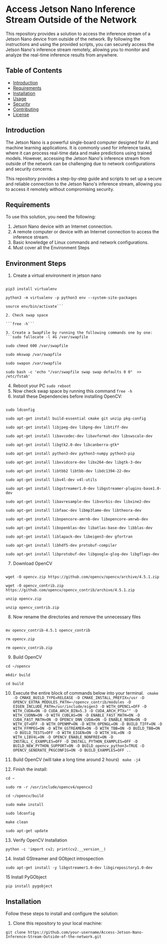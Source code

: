 # Access Jetson Nano Inference Stream Outside of the Network

This repository provides a solution to access the inference stream of a Jetson Nano device from outside of the network. By following the instructions and using the provided scripts, you can securely access the Jetson Nano's inference stream remotely, allowing you to monitor and analyze the real-time inference results from anywhere.

## Table of Contents

- [Introduction](#introduction)
- [Requirements](#requirements)
- [Installation](#installation)
- [Usage](#usage)
- [Security](#security)
- [Contributing](#contributing)
- [License](#license)

## Introduction

The Jetson Nano is a powerful single-board computer designed for AI and machine learning applications. It is commonly used for inference tasks, where it can process real-time data and make predictions using trained models. However, accessing the Jetson Nano's inference stream from outside of the network can be challenging due to network configurations and security concerns.

This repository provides a step-by-step guide and scripts to set up a secure and reliable connection to the Jetson Nano's inference stream, allowing you to access it remotely without compromising security.

## Requirements

To use this solution, you need the following:

1. Jetson Nano device with an Internet connection.
2. A remote computer or device with an Internet connection to access the inference stream.
3. Basic knowledge of Linux commands and network configurations.
4. Must cover all the Environment Steps
## Environment Steps
1. Create a  virtual environment in jetson nano
  ``` sudo apt-get install python3-pip 

pip3 install virtualenv 

python3 -m virtualenv -p python3 env --system-site-packages    

source env/bin/activate```

2. Check swap space

```free -h```

3. Create a SwapFile by running the following commands one by one:
```sudo fallocate -l 4G /var/swapfile 

sudo chmod 600 /var/swapfile

sudo mkswap /var/swapfile

sudo swapon /var/swapfile

sudo bash -c 'echo "/var/swapfile swap swap defaults 0 0"  >> /etc/fstab' 
```

4. Reboot your PC
```sudo reboot```
5. Now check swap space  by running this command
```free -h```
6. Install these Dependencies before installing OpenCV:
``` sudo sh -c "echo '/usr/local/cuda/lib64' >> /etc/ld.so.conf.d/nvidia-tegra.conf"

sudo ldconfig

sudo apt-get install build-essential cmake git unzip pkg-config

sudo apt-get install libjpeg-dev libpng-dev libtiff-dev

sudo apt-get install libavcodec-dev libavformat-dev libswscale-dev

sudo apt-get install libgtk2.0-dev libcanberra-gtk*

sudo apt-get install python3-dev python3-numpy python3-pip

sudo apt-get install libxvidcore-dev libx264-dev libgtk-3-dev

sudo apt-get install libtbb2 libtbb-dev libdc1394-22-dev

sudo apt-get install libv4l-dev v4l-utils

sudo apt-get install libgstreamer1.0-dev libgstreamer-plugins-base1.0-dev

sudo apt-get install libavresample-dev libvorbis-dev libxine2-dev

sudo apt-get install libfaac-dev libmp3lame-dev libtheora-dev

sudo apt-get install libopencore-amrnb-dev libopencore-amrwb-dev

sudo apt-get install libopenblas-dev libatlas-base-dev libblas-dev

sudo apt-get install liblapack-dev libeigen3-dev gfortran

sudo apt-get install libhdf5-dev protobuf-compiler

sudo apt-get install libprotobuf-dev libgoogle-glog-dev libgflags-dev
```

7. Download OpenCV
``` cd ~

wget -O opencv.zip https://github.com/opencv/opencv/archive/4.5.1.zip 

wget -O opencv_contrib.zip https://github.com/opencv/opencv_contrib/archive/4.5.1.zip 

unzip opencv.zip 

unzip opencv_contrib.zip
```

8. Now rename the directories and remove the unnecessary files
```mv opencv-4.5.1 opencv

mv opencv_contrib-4.5.1 opencv_contrib

rm opencv.zip

rm opencv_contrib.zip
```

9. Build OpenCV
```
cd ~/opencv

mkdir build

cd build
```

10. Execute the entire block of commands below into your terminal.
``` cmake -D CMAKE_BUILD_TYPE=RELEASE -D CMAKE_INSTALL_PREFIX=/usr -D OPENCV_EXTRA_MODULES_PATH=~/opencv_contrib/modules -D EIGEN_INCLUDE_PATH=/usr/include/eigen3 -D WITH_OPENCL=OFF -D WITH_CUDA=ON -D CUDA_ARCH_BIN=5.3 -D CUDA_ARCH_PTX="" -D WITH_CUDNN=ON -D WITH_CUBLAS=ON -D ENABLE_FAST_MATH=ON -D CUDA_FAST_MATH=ON -D OPENCV_DNN_CUDA=ON -D ENABLE_NEON=ON -D WITH_QT=OFF -D WITH_OPENMP=ON -D WITH_OPENGL=ON -D BUILD_TIFF=ON -D WITH_FFMPEG=ON -D WITH_GSTREAMER=ON -D WITH_TBB=ON -D BUILD_TBB=ON -D BUILD_TESTS=OFF -D WITH_EIGEN=ON -D WITH_V4L=ON -D WITH_LIBV4L=ON -D OPENCV_ENABLE_NONFREE=ON -D INSTALL_C_EXAMPLES=OFF -D INSTALL_PYTHON_EXAMPLES=OFF -D BUILD_NEW_PYTHON_SUPPORT=ON -D BUILD_opencv_python3=TRUE -D OPENCV_GENERATE_PKGCONFIG=ON -D BUILD_EXAMPLES=OFF ..```

11. Build OpenCV (will take a long time around 2 hours)
``` make -j4```

12. Finish the install:
```
cd ~

sudo rm -r /usr/include/opencv4/opencv2

cd ~/opencv/build

sudo make install

sudo ldconfig

make clean

sudo apt-get update
```

13. Verify OpenCV Installation
```
python -c 'import cv2; print(cv2.__version__)
```

14. Install GStreamer and GObject introspection

```
sudo apt-get install -y libgstreamer1.0-dev libgirepository1.0-dev
```

15 Install PyGObject

```pip install pygobject```

## Installation

Follow these steps to install and configure the solution:

1. Clone this repository to your local machine:

```shell
git clone https://github.com/your-username/Access-Jetson-Nano-Inference-Stream-Outside-of-the-network.git
